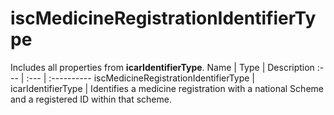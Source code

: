 # iscMedicineRegistrationIdentifierType
Includes all properties from **icarIdentifierType**.
Name | Type | Description
:--- | :--- | :----------
iscMedicineRegistrationIdentifierType | icarIdentifierType | Identifies a medicine registration with a national Scheme and a registered ID within that scheme.
